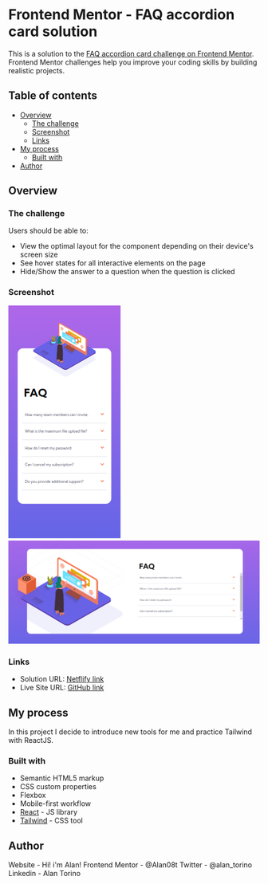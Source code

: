 # Frontend Mentor - FAQ accordion card solution

This is a solution to the [FAQ accordion card challenge on Frontend Mentor](https://www.frontendmentor.io/challenges/faq-accordion-card-XlyjD0Oam). Frontend Mentor challenges help you improve your coding skills by building realistic projects. 

## Table of contents

- [Overview](#overview)
  - [The challenge](#the-challenge)
  - [Screenshot](#screenshot)
  - [Links](#links)
- [My process](#my-process)
  - [Built with](#built-with)
- [Author](#author)


## Overview

### The challenge

Users should be able to:

- View the optimal layout for the component depending on their device's screen size
- See hover states for all interactive elements on the page
- Hide/Show the answer to a question when the question is clicked

### Screenshot

![Mobile Screenshot](./build/screenshots/screenshot-mobile.png)
![Desktop Screenshot](./build/screenshots/screenshot-desktop.png)

### Links

- Solution URL: [Netflify link](https://cool-bunny-a2d35c.netlify.app/)
- Live Site URL: [GitHub link](https://github.com/Alan08t/FAQ-accordion/tree/master/build)

## My process

In this project I decide to introduce new tools for me and practice Tailwind with ReactJS.
### Built with

- Semantic HTML5 markup
- CSS custom properties
- Flexbox
- Mobile-first workflow
- [React](https://reactjs.org/) - JS library
- [Tailwind](https://tailwindcss.com/) - CSS tool



## Author

Website - Hi! i'm Alan!
Frontend Mentor - @Alan08t
Twitter - @alan_torino
Linkedin - Alan Torino
